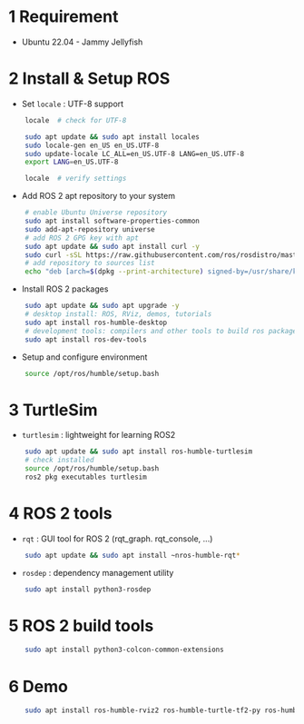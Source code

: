 # 1 Requirement
- Ubuntu 22.04 - Jammy Jellyfish
# 2 Install & Setup ROS

- Set `locale` : UTF-8 support
```bash
	locale  # check for UTF-8

    sudo apt update && sudo apt install locales
    sudo locale-gen en_US en_US.UTF-8
    sudo update-locale LC_ALL=en_US.UTF-8 LANG=en_US.UTF-8
    export LANG=en_US.UTF-8

    locale  # verify settings
```
- Add ROS 2 apt repository to your system
```bash
	# enable Ubuntu Universe repository
	sudo apt install software-properties-common
	sudo add-apt-repository universe
	# add ROS 2 GPG key with apt
	sudo apt update && sudo apt install curl -y
	sudo curl -sSL https://raw.githubusercontent.com/ros/rosdistro/master/ros.key -o /usr/share/keyrings/ros-archive-keyring.gpg
	# add repository to sources list
	echo "deb [arch=$(dpkg --print-architecture) signed-by=/usr/share/keyrings/ros-archive-keyring.gpg] http://packages.ros.org/ros2/ubuntu $(. /etc/os-release && echo $UBUNTU_CODENAME) main" | sudo tee /etc/apt/sources.list.d/ros2.list > /dev/null
```
- Install ROS 2 packages
```bash
	sudo apt update && sudo apt upgrade -y
	# desktop install: ROS, RViz, demos, tutorials
	sudo apt install ros-humble-desktop
	# development tools: compilers and other tools to build ros packages
	sudo apt install ros-dev-tools
```
- Setup and configure environment
```bash
	source /opt/ros/humble/setup.bash
```

# 3 TurtleSim
- `turtlesim` : lightweight for learning ROS2
```bash
	sudo apt update && sudo apt install ros-humble-turtlesim
	# check installed
	source /opt/ros/humble/setup.bash
	ros2 pkg executables turtlesim
```

# 4 ROS 2 tools
- `rqt` : GUI tool for ROS 2 (rqt_graph. rqt_console, ...)
```bash
	sudo apt update && sudo apt install ~nros-humble-rqt*
```
- `rosdep` : dependency management utility 
```bash
	sudo apt install python3-rosdep
```
# 5 ROS 2 build tools
```bash
	sudo apt install python3-colcon-common-extensions
```
# 6 Demo

```bash
	sudo apt install ros-humble-rviz2 ros-humble-turtle-tf2-py ros-humble-tf2-ros ros-humble-tf2-tools ros-humble-turtlesim
```